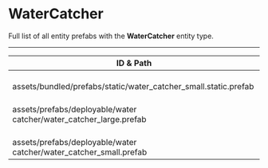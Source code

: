 # WaterCatcher
Full list of all <Badge type="warning" text="3"/> entity prefabs with the **WaterCatcher** entity type.

---
| ID & Path |
| --- |
| <Badge type="tip" text="2789540452"/> <br> assets/bundled/prefabs/static/water_catcher_small.static.prefab |
| <Badge type="tip" text="3418194637"/> <br> assets/prefabs/deployable/water catcher/water_catcher_large.prefab |
| <Badge type="tip" text="3661185369"/> <br> assets/prefabs/deployable/water catcher/water_catcher_small.prefab |
